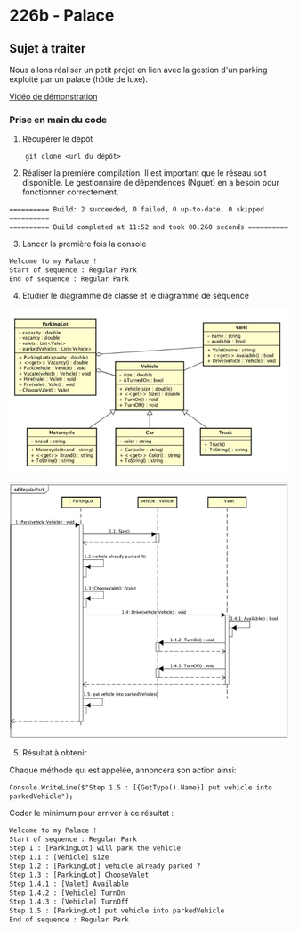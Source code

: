 ﻿# 226b - Palace

## Sujet à traiter
Nous allons réaliser un petit projet en lien avec la gestion d'un parking exploité par un palace (hôtle de luxe).

[Vidéo de démonstration](https://youtu.be/wHEJ9ROrQ8s)

### Prise en main du code

1)  Récupérer le dépôt

```
    git clone <url du dépôt>
```
   
2) Réaliser la première compilation. Il est important que le réseau soit disponible. Le gestionnaire de dépendences (Nguet) en a besoin pour fonctionner correctement.

```
========== Build: 2 succeeded, 0 failed, 0 up-to-date, 0 skipped ==========
========== Build completed at 11:52 and took 00.260 seconds ==========
```

3) Lancer la première fois la console

```
Welcome to my Palace !
Start of sequence : Regular Park
End of sequence : Regular Park
```

4) Etudier le diagramme de classe et le diagramme de séquence

![Class Diagram](./img/ClassDiagram.JPG)

![Sequence Diagram](./img/SequenceDiagram.JPG)

5) Résultat à obtenir

Chaque méthode qui est appelée, annoncera son action ainsi:

```
Console.WriteLine($"Step 1.5 : [{GetType().Name}] put vehicle into parkedVehicle");
```

Coder le minimum pour arriver à ce résultat :

```
Welcome to my Palace !
Start of sequence : Regular Park
Step 1 : [ParkingLot] will park the vehicle
Step 1.1 : [Vehicle] size
Step 1.2 : [ParkingLot] vehicle already parked ?
Step 1.3 : [ParkingLot] ChooseValet
Step 1.4.1 : [Valet] Available
Step 1.4.2 : [Vehicle] TurnOn
Step 1.4.3 : [Vehicle] TurnOff
Step 1.5 : [ParkingLot] put vehicle into parkedVehicle
End of sequence : Regular Park
```
